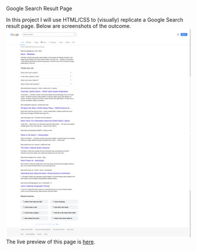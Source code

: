 Google Search Result Page

In this project I will use HTML/CSS to (visually) replicate a Google Search result page. 
Below are screenshots of the outcome.
<img src="./resources/search-page-top-screenshot1.png">
<img src="./resources/search-page-bottom-screenshot.png">
<br />
The live preview of this page is <a href="https://ravip14.github.io/google-search-result-page/">here</a>.